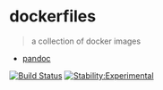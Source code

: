 # dockerfiles

> a collection of docker images

- [pandoc](pandoc/Dockerfile "pandoc")

[![Build Status][1]](https://cloud.drone.io/philoserf/dockerfiles)
[![Stability:Experimental][2]](https://masterminds.github.io/stability/experimental.html)

[1]: https://cloud.drone.io/api/badges/philoserf/dockerfiles/status.svg
[2]: https://masterminds.github.io/stability/experimental.svg
